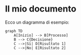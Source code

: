 # Il mio documento

Ecco un diagramma di esempio:

```mermaid
graph TD
    A[Inizio] --> B[Processo]
    B --> C{Decisione}
    C -->|Sì| D[Risultato 1]
    C -->|No| E[Risultato 2]
